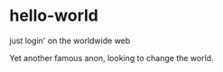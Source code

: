 # hello-world
just login' on the worldwide web

Yet another famous anon, looking to change the world.
